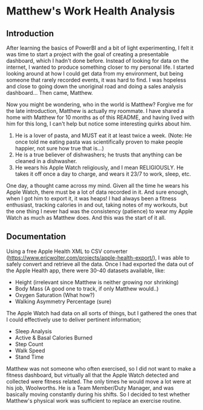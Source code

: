 # Matthew's Work Health Analysis

## Introduction
After learning the basics of PowerBI and a bit of light experimenting, I felt it was time to start a project with the goal of creating a presentable dashboard, which I hadn't done before. Instead of looking for data on the internet, I wanted to produce something closer to my personal life. I started looking around at how I could get data from my environment, but being someone that rarely recorded events, it was hard to find. I was hopeless and close to going down the unoriginal road and doing a sales analysis dashboard... Then came, Matthew.

Now you might be wondering, who in the world is Matthew? Forgive me for the late introduction, Matthew is actually my roommate. I have shared a home with Matthew for 10 months as of this README, and having lived with him for this long, I can't help but notice some interesting quirks about him.
1. He is a lover of pasta, and MUST eat it at least twice a week. (Note: He once told me eating pasta was scientifically proven to make people happier, not sure how true that is...)
2. He is a true believer of dishwashers; he trusts that anything can be cleaned in a dishwasher.
3. He wears his Apple Watch religiously, and I mean RELIGIOUSLY. He takes it off once a day to charge, and wears it 23/7 to work, sleep, etc.

One day, a thought came across my mind. Given all the time he wears his Apple Watch, there must be a lot of data recorded in it. And sure enough, when I got him to export it, it was heaps! I had always been a fitness enthusiast, tracking calories in and out, taking notes of my workouts, but the one thing I never had was the consistency (patience) to wear my Apple Watch as much as Matthew does. And this was the start of it all.

## Documentation
Using a free Apple Health XML to CSV converter (https://www.ericwolter.com/projects/apple-health-export/), I was able to safely convert and retrieve all the data. Once I had exported the data out of the Apple Health app, there were 30-40 datasets available, like: 
- Height (irrelevant since Matthew is neither growing nor shrinking)
- Body Mass (A good one to track, if only Matthew would..)
- Oxygen Saturation (What how?)
- Walking Asymmetry Percentage (sure)

The Apple Watch had data on all sorts of things, but I gathered the ones that I could effectively use to deliver pertinent information;
- Sleep Analysis
- Active & Basal Calories Burned
- Step Count
- Walk Speed
- Stand Time

Matthew was not someone who often exercised, so I did not want to make a fitness dashboard, but virtually all that the Apple Watch detected and collected were fitness related. The only times he would move a lot were at his job, Woolworths. He is a Team Member/Duty Manager, and was basically moving constantly during his shifts. So I decided to test whether Matthew's physical work was sufficient to replace an exercise routine.


